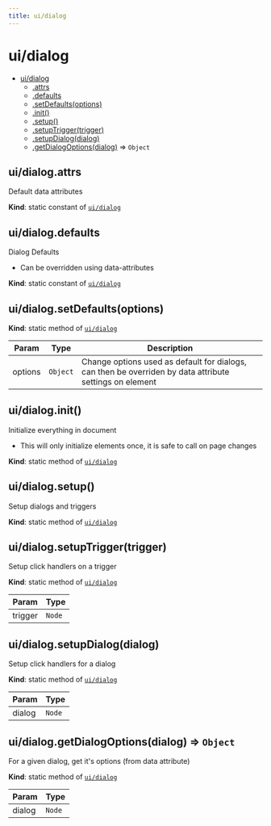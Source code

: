 ```yaml
---
title: ui/dialog
---
```


<a name="module_ui/dialog"></a>

# ui/dialog

* [ui/dialog](#module_ui/dialog)
    * [.attrs](#module_ui/dialog.attrs)
    * [.defaults](#module_ui/dialog.defaults)
    * [.setDefaults(options)](#module_ui/dialog.setDefaults)
    * [.init()](#module_ui/dialog.init)
    * [.setup()](#module_ui/dialog.setup)
    * [.setupTrigger(trigger)](#module_ui/dialog.setupTrigger)
    * [.setupDialog(dialog)](#module_ui/dialog.setupDialog)
    * [.getDialogOptions(dialog)](#module_ui/dialog.getDialogOptions) ⇒ <code>Object</code>

<a name="module_ui/dialog.attrs"></a>

## ui/dialog.attrs
Default data attributes

**Kind**: static constant of [<code>ui/dialog</code>](#module_ui/dialog)  
<a name="module_ui/dialog.defaults"></a>

## ui/dialog.defaults
Dialog Defaults 
- Can be overridden using data-attributes

**Kind**: static constant of [<code>ui/dialog</code>](#module_ui/dialog)  
<a name="module_ui/dialog.setDefaults"></a>

## ui/dialog.setDefaults(options)
**Kind**: static method of [<code>ui/dialog</code>](#module_ui/dialog)  

| Param | Type | Description |
| --- | --- | --- |
| options | <code>Object</code> | Change options used as default for dialogs, can then be overriden by data attribute settings on element |

<a name="module_ui/dialog.init"></a>

## ui/dialog.init()
Initialize everything in document
- This will only initialize elements once, it is safe to call on page changes

**Kind**: static method of [<code>ui/dialog</code>](#module_ui/dialog)  
<a name="module_ui/dialog.setup"></a>

## ui/dialog.setup()
Setup dialogs and triggers

**Kind**: static method of [<code>ui/dialog</code>](#module_ui/dialog)  
<a name="module_ui/dialog.setupTrigger"></a>

## ui/dialog.setupTrigger(trigger)
Setup click handlers on a trigger

**Kind**: static method of [<code>ui/dialog</code>](#module_ui/dialog)  

| Param | Type |
| --- | --- |
| trigger | <code>Node</code> | 

<a name="module_ui/dialog.setupDialog"></a>

## ui/dialog.setupDialog(dialog)
Setup click handlers for a dialog

**Kind**: static method of [<code>ui/dialog</code>](#module_ui/dialog)  

| Param | Type |
| --- | --- |
| dialog | <code>Node</code> | 

<a name="module_ui/dialog.getDialogOptions"></a>

## ui/dialog.getDialogOptions(dialog) ⇒ <code>Object</code>
For a given dialog, get it's options (from data attribute)

**Kind**: static method of [<code>ui/dialog</code>](#module_ui/dialog)  

| Param | Type |
| --- | --- |
| dialog | <code>Node</code> | 


  